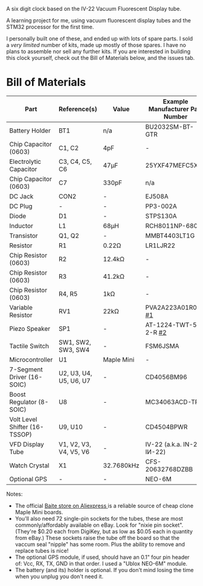 A six digit clock based on the IV-22 Vacuum Fluorescent Display tube.

A learning project for me, using vacuum fluorescent display tubes and the STM32 processor for the first time.

I personally built one of these, and ended up with lots of spare parts.
I sold a _very limited_ number of kits, made up mostly of those spares.
I have no plans to assemble nor sell any further kits.
If you are interested in building this clock yourself, check out the Bill of Materials below, and the issues tab.

# Bill of Materials

| Part | Reference(s) | Value | Example Manufacturer Part Number |
| ---- | ------------ | ----- | -------------------------------- |
| Battery Holder | BT1 | n/a | BU2032SM-BT-GTR |
| Chip Capacitor (0603) | C1, C2 | 4pF | - |
| Electrolytic Capacitor | C3, C4, C5, C6 | 47μF | 25YXF47MEFC5X11 |
| Chip Capacitor (0603) | C7 | 330pF | n/a |
| DC Jack | CON2 | - | EJ508A |
| DC Plug | - | - | PP3-002A |
| Diode | D1 | - | STPS130A |
| Inductor | L1 | 68μH | RCH8011NP-680L |
| Transistor | Q1, Q2 | - | MMBT4403LT1G |
| Resistor | R1 | 0.22Ω | LR1LJR22 |
| Chip Resistor (0603) | R2 | 12.4kΩ | - |
| Chip Resistor (0603) | R3 | 41.2kΩ | - |
| Chip Resistor (0603) | R4, R5 | 1kΩ | - |
| Variable Resistor | RV1 | 22kΩ | PVA2A223A01R00 [#1](https://github.com/arantius/vfd-clock/issues/1) |
| Piezo Speaker | SP1 | - | AT-1224-TWT-5V-2-R [#2](https://github.com/arantius/vfd-clock/issues/2) |
| Tactile Switch | SW1, SW2, SW3, SW4 | - | FSM6JSMA |
| Microcontroller | U1 | Maple Mini | - |
| 7-Segment Driver (16-SOIC) | U2, U3, U4, U5, U6, U7 | - | CD4056BM96 |
| Boost Regulator (8-SOIC) | U8 | - | MC34063ACD-TR |
| Volt Level Shifter (16-TSSOP) | U9, U10 | - | CD4504BPWR |
| VFD Display Tube | V1, V2, V3, V4, V5, V6 | - | IV-22 (a.k.a. IN-22, IИ-22) |
| Watch Crystal | X1 | 32.7680kHz | CFS-20632768DZBB |
| Optional GPS | - | - | NEO-6M |

Notes:
 * The official [Baite store on Aliexpress ](https://www.aliexpress.com/store/product/x/213957_1400682373.html) is a reliable source of cheap clone Maple Mini boards.
 * You'll also need 72 single-pin sockets for the tubes, these are most commonly/affordably available on eBay.  Look for "nixie pin socket".  (They're $0.20 each from DigiKey, but as low as $0.05 each in quantity from eBay.)  These sockets raise the tube off the board so that the vaccum seal "nipple" has some room.  Plus the ability to remove and replace tubes is nice!
 * The optional GPS module, if used, should have an 0.1" four pin header of: Vcc, RX, TX, GND in that order.  I used a "Ublox NEO-6M" module.
 * The battery (and its) holder is optional.  If you don't mind losing the time when you unplug you don't need it.
